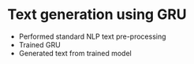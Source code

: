 # Text generation using GRU

- Performed standard NLP text pre-processing
- Trained GRU
- Generated text from trained model